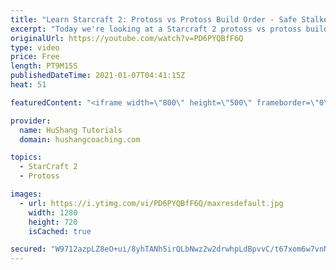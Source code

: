 ```yaml
---
title: "Learn Starcraft 2: Protoss vs Protoss Build Order - Safe Stalker-Sentry Opening [Starcraft 2 2021]"
excerpt: "Today we're looking at a Starcraft 2 protoss vs protoss build order. This week we'll be covering lots of pvp tutorials & guides. But first things first, let's get us into the midgame with a safe opening!  Protoss vs Protoss Build Order - Safe Stalker-Sentry Opening [Starcraft 2 2020] #ProtossVsProtoss"
originalUrl: https://youtube.com/watch?v=PD6PYQBfF6Q
type: video
price: Free
length: PT9M15S
publishedDateTime: 2021-01-07T04:41:15Z
heat: 51

featuredContent: "<iframe width=\"800\" height=\"500\" frameborder=\"0\" src=\"https://www.youtube.com/embed/PD6PYQBfF6Q\" allow=\"accelerometer; autoplay; encrypted-media; gyroscope; picture-in-picture\" allowfullscreen></iframe>"

provider:
  name: HuShang Tutorials
  domain: hushangcoaching.com

topics:
  - StarCraft 2
  - Protoss

images:
  - url: https://i.ytimg.com/vi/PD6PYQBfF6Q/maxresdefault.jpg
    width: 1280
    height: 720
    isCached: true

secured: "W9712azpLZ8eO+ui/8yhTANh5irQLbNwz2w2drwhpLdBpvvC/t67xom6w7vnNObwML7Mg/hiTTB8XkI/y1a55F2ViT7cOKZCFn8kRtq1EgROazdbyqZzkyc1vTy7dagkDeJ5F4n0qPNe35oH7ONZxxn/F/+J13zf2WPQyGHyI1O8WmQRmPXXRKPMqGmZ62zsAlLwu+V+lO9P9e8s/qAwwjYXJ7AHDzwgA9pSAJNLTk8GZrPjkNw7NpYQhd6SvSDVrlPcYwCAPKeibYBtTCB6OT7HtZ5QsML15p43Jv0xOwf1cW+24SLBwjh6OvnB6mXFMJEwPW2kiPkxWP3HStYrZTWYEfjyMCyia3YNeFHCFGJMhilRVjpNcJ49UdqoKl1DTed3SlbqR3Au1FPvnPC2wEicIzlf7ZVXhHrfsuwQDM0=;5GjlTkYqUWs422kQI3t+UA=="
---
```


